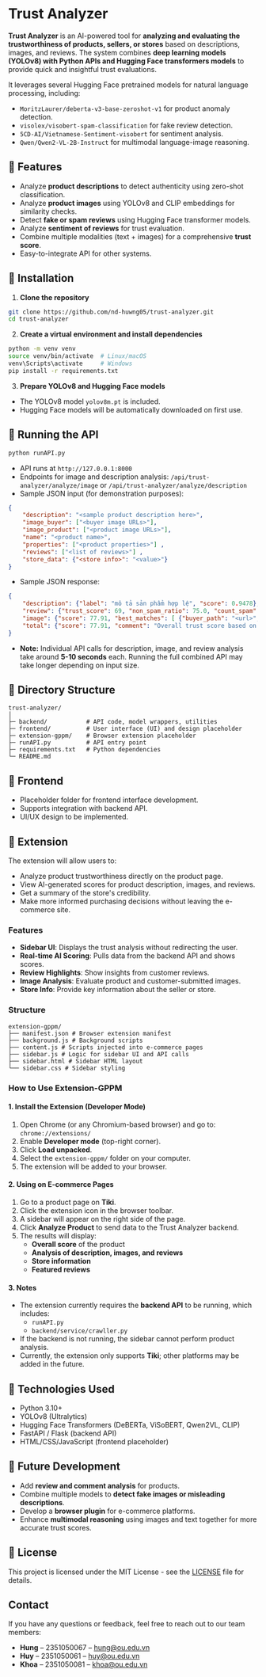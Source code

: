 # Trust Analyzer

**Trust Analyzer** is an AI-powered tool for **analyzing and evaluating the trustworthiness of products, sellers, or stores** based on descriptions, images, and reviews. The system combines **deep learning models (YOLOv8) with Python APIs and Hugging Face transformers models** to provide quick and insightful trust evaluations.

It leverages several Hugging Face pretrained models for natural language processing, including:

* `MoritzLaurer/deberta-v3-base-zeroshot-v1` for product anomaly detection.
* `visolex/visobert-spam-classification` for fake review detection.
* `5CD-AI/Vietnamese-Sentiment-visobert` for sentiment analysis.
* `Qwen/Qwen2-VL-2B-Instruct` for multimodal language-image reasoning.

## 🔹 Features

* Analyze **product descriptions** to detect authenticity using zero-shot classification.
* Analyze **product images** using YOLOv8 and CLIP embeddings for similarity checks.
* Detect **fake or spam reviews** using Hugging Face transformer models.
* Analyze **sentiment of reviews** for trust evaluation.
* Combine multiple modalities (text + images) for a comprehensive **trust score**.
* Easy-to-integrate API for other systems.

## 🔹 Installation

1. **Clone the repository**

```bash
git clone https://github.com/nd-huwng05/trust-analyzer.git
cd trust-analyzer
```

2. **Create a virtual environment and install dependencies**

```bash
python -m venv venv
source venv/bin/activate  # Linux/macOS
venv\Scripts\activate     # Windows
pip install -r requirements.txt
```

3. **Prepare YOLOv8 and Hugging Face models**

* The YOLOv8 model `yolov8m.pt` is included.
* Hugging Face models will be automatically downloaded on first use.

## 🔹 Running the API

```bash
python runAPI.py
```

* API runs at `http://127.0.0.1:8000`
* Endpoints for image and description analysis: `/api/trust-analyzer/analyze/image` or `/api/trust-analyzer/analyze/description`
* Sample JSON input (for demonstration purposes):

```json
{
    "description": "<sample product description here>",
    "image_buyer": ["<buyer image URLs>"],
    "image_product": ["<product image URLs>"],
    "name": "<product name>",
    "properties": ["<product properties>"] ,
    "reviews": ["<list of reviews>"] ,
    "store_data": {"<store info>": "<value>"}
}
```

* Sample JSON response:

```json
{
    "description": {"label": "mô tả sản phẩm hợp lệ", "score": 0.9478},
    "review": {"trust_score": 69, "non_spam_ratio": 75.0, "count_spam": 2, "count_normal": 6, "summary": {"sentiment_ratio": {"POS": 74.29, "NEG": 11.59, "NEU": 14.12}, "comment": "Đa số review tích cực, sản phẩm đáng tin cậy"}},
    "image": {"score": 77.91, "best_matches": [ {"buyer_path": "<url>", "seller_path": "<url>", "score": 86, "avg_score": 79.0} ]},
    "total": {"score": 77.91, "comment": "Overall trust score based on combined analyses."}
}
```

* **Note:** Individual API calls for description, image, and review analysis take around **5-10 seconds** each. Running the full combined API may take longer depending on input size.

## 🔹 Directory Structure

```
trust-analyzer/
│
├─ backend/           # API code, model wrappers, utilities
├─ frontend/          # User interface (UI) and design placeholder
├─ extension-gppm/    # Browser extension placeholder
├─ runAPI.py          # API entry point
├─ requirements.txt   # Python dependencies
└─ README.md
```

## 🔹 Frontend

* Placeholder folder for frontend interface development.
* Supports integration with backend API.
* UI/UX design to be implemented.

## 🔹 Extension

The extension will allow users to:

- Analyze product trustworthiness directly on the product page.
- View AI-generated scores for product description, images, and reviews.
- Get a summary of the store's credibility.
- Make more informed purchasing decisions without leaving the e-commerce site.

### Features

- **Sidebar UI**: Displays the trust analysis without redirecting the user.
- **Real-time AI Scoring**: Pulls data from the backend API and shows scores.
- **Review Highlights**: Show insights from customer reviews.
- **Image Analysis**: Evaluate product and customer-submitted images.
- **Store Info**: Provide key information about the seller or store.

### Structure
```
extension-gppm/
├── manifest.json # Browser extension manifest
├── background.js # Background scripts
├── content.js # Scripts injected into e-commerce pages
├── sidebar.js # Logic for sidebar UI and API calls
├── sidebar.html # Sidebar HTML layout
└── sidebar.css # Sidebar styling
```
### How to Use Extension-GPPM

#### 1. Install the Extension (Developer Mode)

1. Open Chrome (or any Chromium-based browser) and go to:  
   `chrome://extensions/`
2. Enable **Developer mode** (top-right corner).
3. Click **Load unpacked**.
4. Select the `extension-gppm/` folder on your computer.
5. The extension will be added to your browser.

#### 2. Using on E-commerce Pages

1. Go to a product page on **Tiki**.
2. Click the extension icon in the browser toolbar.
3. A sidebar will appear on the right side of the page.
4. Click **Analyze Product** to send data to the Trust Analyzer backend.
5. The results will display:
   - **Overall score** of the product
   - **Analysis of description, images, and reviews**
   - **Store information**
   - **Featured reviews**

#### 3. Notes

- The extension currently requires the **backend API** to be running, which includes:
  - `runAPI.py`
  - `backend/service/crawller.py`
- If the backend is not running, the sidebar cannot perform product analysis.
- Currently, the extension only supports **Tiki**; other platforms may be added in the future.

## 🔹 Technologies Used

* Python 3.10+
* YOLOv8 (Ultralytics)
* Hugging Face Transformers (DeBERTa, ViSoBERT, Qwen2VL, CLIP)
* FastAPI / Flask (backend API)
* HTML/CSS/JavaScript (frontend placeholder)

## 🔹 Future Development

* Add **review and comment analysis** for products.
* Combine multiple models to **detect fake images or misleading descriptions**.
* Develop a **browser plugin** for e-commerce platforms.
* Enhance **multimodal reasoning** using images and text together for more accurate trust scores.

## 🔹 License


This project is licensed under the MIT License - see the [LICENSE](LICENSE) file for details.


## Contact

If you have any questions or feedback, feel free to reach out to our team members:

- **Hung** – 2351050067 – [hung@ou.edu.vn](mailto:hung@ou.edu.vn)  
- **Huy** – 2351050061 – [huy@ou.edu.vn](mailto:huy@ou.edu.vn)  
- **Khoa** – 2351050081 – [khoa@ou.edu.vn](mailto:khoa@ou.edu.vn)  




